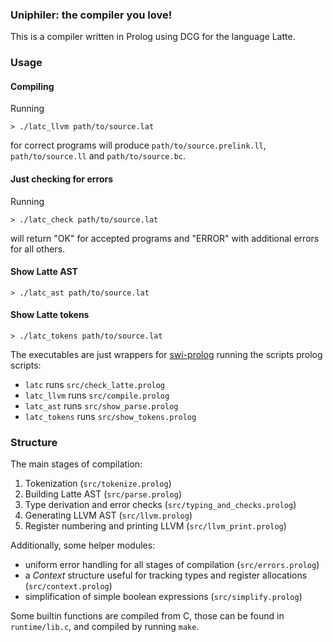 ### Uniphiler: the compiler you love!

This is a compiler written in Prolog using DCG for the language Latte.


### Usage

#### Compiling

Running
```
> ./latc_llvm path/to/source.lat
```
for correct programs will produce `path/to/source.prelink.ll`, `path/to/source.ll` and `path/to/source.bc`.

#### Just checking for errors

Running
```
> ./latc_check path/to/source.lat
```
will return "OK" for accepted programs and "ERROR" with additional errors for all others.

#### Show Latte AST

```
> ./latc_ast path/to/source.lat
```

#### Show Latte tokens

```
> ./latc_tokens path/to/source.lat
```

The executables are just wrappers for [swi-prolog](https://www.swi-prolog.org/) running the scripts prolog scripts:
  * `latc` runs `src/check_latte.prolog`
  * `latc_llvm` runs `src/compile.prolog`
  * `latc_ast` runs `src/show_parse.prolog`
  * `latc_tokens` runs `src/show_tokens.prolog`


### Structure
The main stages of compilation:

1. Tokenization (`src/tokenize.prolog`)
2. Building Latte AST (`src/parse.prolog`)
3. Type derivation and error checks (`src/typing_and_checks.prolog`)
4. Generating LLVM AST (`src/llvm.prolog`)
5. Register numbering and printing LLVM (`src/llvm_print.prolog`)

Additionally, some helper modules:

  * uniform error handling for all stages of compilation (`src/errors.prolog`)
  * a _Context_ structure useful for tracking types and register allocations (`src/context.prolog`)
  * simplification of simple boolean expressions (`src/simplify.prolog`)

Some builtin functions are compiled from C, those can be found in `runtime/lib.c`, and compiled by running `make`.
